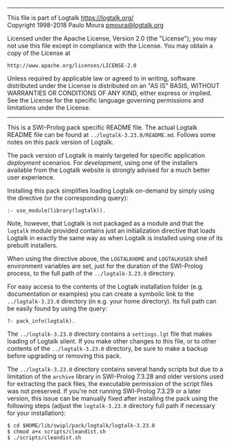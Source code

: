 ________________________________________________________________________

This file is part of Logtalk <https://logtalk.org/>  
Copyright 1998-2018 Paulo Moura <pmoura@logtalk.org>

Licensed under the Apache License, Version 2.0 (the "License");
you may not use this file except in compliance with the License.
You may obtain a copy of the License at

    http://www.apache.org/licenses/LICENSE-2.0

Unless required by applicable law or agreed to in writing, software
distributed under the License is distributed on an "AS IS" BASIS,
WITHOUT WARRANTIES OR CONDITIONS OF ANY KIND, either express or implied.
See the License for the specific language governing permissions and
limitations under the License.
________________________________________________________________________


This is a SWI-Prolog pack specific README file. The actual Logtalk
README file can be found at `../logtalk-3.23.0/README.md`. Follows
some notes on this pack version of Logtalk.

The pack version of Logtalk is mainly targeted for specific application
*deployment* scenarios. For *development*, using one of the installers
available from the Logtalk website is strongly advised for a much better
user experience.

Installing this pack simplifies loading Logtalk on-demand by simply
using the directive (or the corresponding query):

	:- use_module(library(logtalk)).

Note, however, that Logtalk is not packaged as a module and that the
`logtalk` module provided contains just an initialization directive
that loads Logtalk in exactly the same way as when Logtalk is installed
using one of its prebuilt installers.

When using the directive above, the `LOGTALKHOME` and `LOGTALKUSER`
shell environment variables are set, just for the duration of the
SWI-Prolog process, to the full path of the `../logtalk-3.23.0`
directory.

For easy access to the contents of the Logtalk installation folder
(e.g. documentation or examples) you can create a symbolic link to the
`../logtalk-3.23.0` directory (in e.g. your home directory). Its full
path can be easily found by using the query:

	?- pack_info(logtalk).

The `../logtalk-3.23.0` directory contains a `settings.lgt` file that
makes loading of Logtalk silent. If you make other changes to this file,
or to other contents of the `../logtalk-3.23.0` directory, be sure to
make a backup before upgrading or removing this pack.

The `../logtalk-3.23.0` directory contains several handy scripts but due
to a limitation of the `archive` library in SWI-Prolog 7.3.28 and older
versions used for extracting the pack files, the executable permission
of the script files was not preserved. If you're not running SWI-Prolog
7.3.29 or a later version, this issue can be manually fixed after installing
the pack using the following steps (adjust the `logtalk-3.23.0` directory
full path if necessary for your installation):

	$ cd $HOME/lib/swipl/pack/logtalk/logtalk-3.23.0
	$ chmod a+x scripts/cleandist.sh
	$ ./scripts/cleandist.sh
